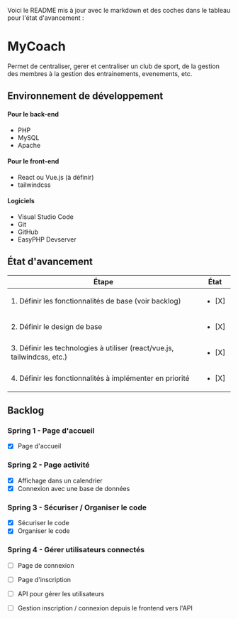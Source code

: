 Voici le README mis à jour avec le markdown et des coches dans le tableau pour l'état d'avancement :

# MyCoach

Permet de centraliser, gerer et centraliser un club de sport, de la gestion des membres à la gestion des entrainements, evenements, etc. 

## Environnement de développement

#### Pour le back-end

- PHP  
- MySQL
- Apache

#### Pour le front-end  

- React ou Vue.js (à définir)
- tailwindcss

#### Logiciels  

- Visual Studio Code
- Git
- GitHub
- EasyPHP Devserver

## État d'avancement

| Étape | État |
|-|-|
| 1. Définir les fonctionnalités de base (voir backlog) | <ul><li>[X]</li><ul> |
| 2. Définir le design de base | <ul><li>[X] </li><ul> |
| 3. Définir les technologies à utiliser (react/vue.js, tailwindcss, etc.) | <ul><li>[X] </li><ul> |  
| 4. Définir les fonctionnalités à implémenter en priorité | <ul><li>[X] </li><ul> |

## Backlog 

### Spring 1 - Page d'accueil

- [X] Page d'accueil

### Spring 2 - Page activité 

- [X] Affichage dans un calendrier
- [X] Connexion avec une base de données

### Spring 3 - Sécuriser / Organiser le code

- [X] Sécuriser le code
- [X] Organiser le code

### Spring 4 - Gérer utilisateurs connectés

- [ ] Page de connexion
- [ ] Page d'inscription
- [ ] API pour gérer les utilisateurs
- [ ] Gestion inscription / connexion depuis le frontend vers l'API

